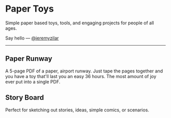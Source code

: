# Paper Toys

Simple paper based toys, tools, and engaging projects for people of all ages.

Say hello — [@jeremyzilar](https://twitter.com/jeremyzilar)

---

## Paper Runway
A 5-page PDF of a paper, airport runway. Just tape the pages together and you have a toy that'll last you an easy 36 hours. The most amount of joy ever put into a single PDF.

## Story Board
Perfect for sketching out stories, ideas, simple comics, or scenarios.
